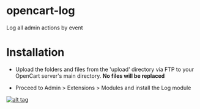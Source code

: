# opencart-log
Log all admin actions by event

Installation
============

- Upload the folders and files from the 'upload' directory via FTP to your OpenCart server's main directory. <b>No files will be replaced</b>

- Proceed to Admin > Extensions > Modules and install the Log module

[![alt tag](https://www.paypalobjects.com/en_US/i/btn/btn_donateCC_LG.gif)](https://www.paypal.com/cgi-bin/webscr?cmd=_s-xclick&hosted_button_id=92R8ND2JM9RBN)